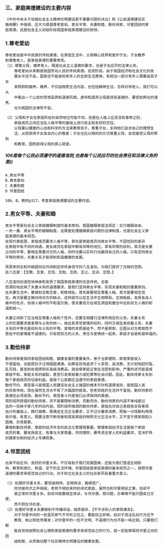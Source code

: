 ### 三、家庭美德建设的主要内容
    《中共中央关于加强社会主义精神文明建设若干重要问题的决议》和《公民道德建设实
    施纲要》中强调，应大力提倡尊老爱幼、男女平等、夫妻和睦、勤俭持家、邻里团结的家
    庭美德。这是社会主义初级阶段我国家庭美德建设的纲领。
    
### 1.尊老爱幼
    尊老爱幼是中华民族的传统美德，在家庭生活中，父母精心抚养和爱护子女，子女瞻养
    和尊敬老人，是家庭美德的重要表现。
    （1）尊敬父母，赡养老人，既是社会主义道德的要求，也是子女应尽的法律义务。
        尊老爱幼从来都是我国劳动人民的传统美德。在现阶段，由于我国经济和社会文化的发
        展水平还不高，国家还不能承担老年人的全部生活费用，有相当一部分老年人需要由其子女
        来照顾和赡养。赡养，不仅指物质生活内容，也包括精神生活。怎样对待老人，我们可以从
        中看出一个公民的思想品质和道德风貌。虐待和遗弃父母是违背道德的，要受到舆论的谴责，
        也为我国的法律所不容。
        
    （2）父母和子女在家庭所处的自然地位可能不同，但是在人格上应该没有尊卑之别，
        家庭成员之间应当在人格平等的基础上进行民主和友好的交往。
        父母要以健康的心态和科学的方法来教育孩子，尊重子女，支持他们追求自己的理想生
        活，从而获得子女发自内心的敬爱；子女也应以相同的方式尊重父母，自觉接受父母的帮助
        和教育，因而获得父母的真心慈爱。

##### 106是每个公民必须遵守的道德准则,也是每个公民应尽的社会责任和法律义务的是()
    A.男女平等
    B.尊老爱幼
    C 夫妻和睦
    D 邻里团结
    
    106、B。教材p327。考查家庭美德建设的主要内容。        

### 2.男女平等、夫妻和睦
    男女平等是社会主义家庭婚姻制度的基本原则。我国婚姻家庭法规定：实行婚姻自由、
    一夫一妻、男女平等的婚姻制度。这既是处理婚姻家庭问题的法律制度，也是社会主义家
    庭美德的基本规范。
    在现代家庭里，家庭成员要求人格平等，首先是家庭成员间男女平等，不因性别的差异
    在家庭中有不同的待遇。男女成员在家庭中都有同等的地位，享有同等的权利。其次是夫妻
    之间的平等，要相互尊重对方的人格，同时也要以实际行动贏得自己的人格。只有坚持男女
    平等的原则，夫妻关系才能得到和谐健康的发展。

    周恩来同志和邓颖超同志共同制定并终身信守的八互准则，为我们提供了光辉的范例。
    这八互是：【互敬、互爱、互信、互勉、互助、互让、互谅、互慰。】

    八互准则创造性地继承和发扬了我国家庭美德的优良传统，全面
    而深刻地反映了夫妻关系的道德要求，是我们坚持男女平等，实现夫妻和睦的重要原则。
    在夫妻生活中，要做到互敬互爱，和睦相处。首先是要相互尊重人格。其次是要相互信
    任。再次是要正确对待对方的缺点。这样就可以在生活中互相帮助，互相勉励，发扬各自人
    格中的优点，协调人格中的不和谐方面，使夫妻双方在相互调适和磨合中达到双方人格的和
    谐和统一。

    夫妻之间除了应当相互尊重人格和个性外，还要互相履行法律所规定的义务。夫妻关系
    上的伦理要求是爱情与义务的统一，彼此有享受爱情的权利，同时又相互承担着义务，夫妻
    关系的平等也是权利与义务的平等。爱情的本质是给予，而不是索取，企图从对方索取而不
    愿给予的爱情是不道德的。只有把双方的义务、责任与爱情统一起来，家庭才会是和谐幸福的。
    
### 3.勤俭持家
    勤俭持家是保持家庭团结和睦、健康发展的重要条件。善于当家理财，即使家庭收入
    不很富裕，也能把日子过得圆圆满满。如果盲目地追求个人享受，高消费，无计划地赶时髦，
    乱花钱，甚至到处借债购买高级消费品，就会使家庭正常生活受到影响，严重的还可能造成
    家庭不和，家庭关系的破裂，甚至引发家庭暴力或犯罪等社会问题。因此，勤俭持家关系到
    每个家庭成员的切身利益，是每个公民都应当遵守的家庭美德。
    勤俭节约、艰苦奋斗是我国人民建设社会主义强国的根本方针和道德准则，是我国人民
    的优良传统。现在虽然生活水平有了大幅度的提高，但老百姓的生活并不富裕，勤俭持家的
    美德还必须发扬。勤俭节约、艰苦奋斗仍是我们必须保持的美德。
    现阶段所提倡的勤俭持家，并不是要限制消费，克勤克俭、勤俭持家的内涵不单纯是过
    去的一双袜子穿几年的旧内容。现阶段所强调的勤俭持家，是指在对自己家庭收支有客观
    估计的基础上，精打细算，既满足生活正当要求，又不过分奢侈浪费，把每一分钱都利用得
    有价值、有意义。既要注意不断改善和提高家庭的物质文化生活水平，又不至于使家庭陷入
    困境、负债累累。
    要做到勤俭持家，家庭的经济开支的民主化管理很重要。管理家庭经济生活是每个家庭
    成员的事，要发扬民主，有事与大家商量，共同理财，要考虑全家人的利益要求，坚决铲除
    封建家长制的经济上专横现象。
### 4.邻里团结
    远亲不如近邻。良好的邻里关系，不仅有助于我们克服困难，还能为我们营造互相影
    响、教育和感化、和谐、安宁的生活环境。邻里团结是家庭美德的基本规范之一，按照邻里
    道德的要求来规范自己的行动，对于树立社会主义的社区新风有着重大意义。
    
    （1）处理好邻里关系，要坦诚相待，互相体谅，胸襟宽广。
        同邻居鸡犬之声相闻，老死不相往来的封闭式家庭，虽然也和邻里相安之事，但却不
        是正常的邻里关系。街坊邻居要相互体谅，与邻方便。想问题，办事情不能只图自己方便，
        而不顾左邻右舍。
    （2）处理好邻里关系要做到不传播闲话，拨弄是非，【不干涉别人的家政事务】。
        对于邻里中间的一些歪风邪气不可听之任之，要能扶正抑邪。如对于违法乱纪行为应予
        教育、制止和检举揭发；对邻里中的一些不文明、不道德行为也不能一味迁就。只要我们都
        能自觉地按照社会公德和家庭美德的要求来规范自己的行为，就一定能够保持邻里之间的团
        结和睦，从而推动整个社区精神文明建设的健康发展。





















